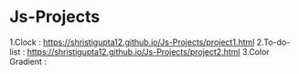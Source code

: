 # Js-Projects
1.Clock : https://shristigupta12.github.io/Js-Projects/project1.html
2.To-do-list : https://shristigupta12.github.io/Js-Projects/project2.html
3.Color Gradient : 
